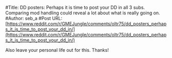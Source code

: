 #Title: DD posters: Perhaps it is time to post your DD in all 3 subs. Comparing mod handling could reveal a lot about what is really going on.
#Author: seb_a
#Post URL: [https://www.reddit.com/r/GMEJungle/comments/oltr75/dd_posters_perhaps_it_is_time_to_post_your_dd_in/](https://www.reddit.com/r/GMEJungle/comments/oltr75/dd_posters_perhaps_it_is_time_to_post_your_dd_in/)


Also leave your personal life out for this. Thanks!